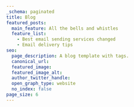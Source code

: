 ```yaml
---
_schema: paginated
title: Blog
featured_posts:
  main_feature: All the bells and whistles
  feature_list:
    - Best email sending services changed
    - Email delivery tips
seo:
  page_description: A blog template with tags.
  canonical_url:
  featured_image:
  featured_image_alt:
  author_twitter_handle:
  open_graph_type: website
  no_index: false
page_size: 6
---
```

